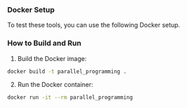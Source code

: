 




### Docker Setup

To test these tools, you can use the following Docker setup.

### How to Build and Run

1. Build the Docker image:
```bash
docker build -t parallel_programming .
```

2. Run the Docker container:
```bash
docker run -it --rm parallel_programming
```